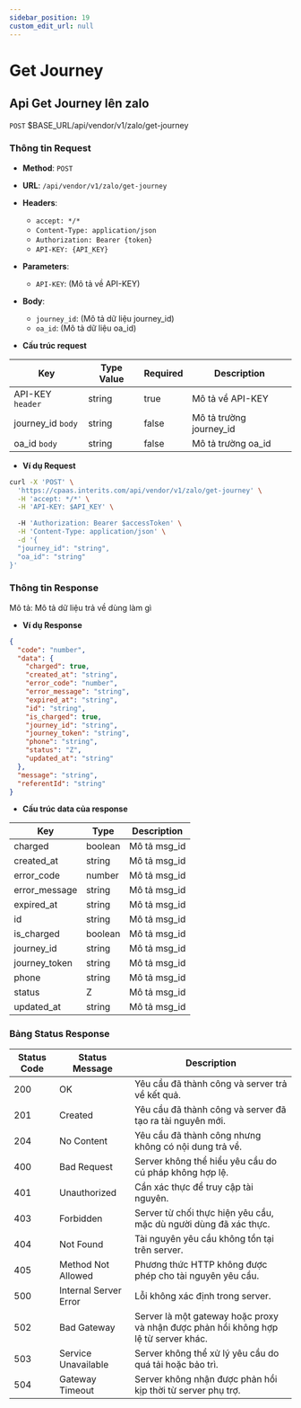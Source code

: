 ```yaml
---
sidebar_position: 19
custom_edit_url: null
---
```


# Get Journey

## Api Get Journey lên zalo

`POST` $BASE_URL/api/vendor/v1/zalo/get-journey

### Thông tin Request

- **Method**: `POST`
- **URL**: `/api/vendor/v1/zalo/get-journey`
- **Headers**: 
  - `accept: */*`
  - `Content-Type: application/json`
  - `Authorization: Bearer {token}`
  - `API-KEY: {API_KEY}`
- **Parameters**:
  - `API-KEY`: (Mô tả về API-KEY)
- **Body**:
  - `journey_id`: (Mô tả dữ liệu journey_id)
  - `oa_id`: (Mô tả dữ liệu oa_id)

- **Cấu trúc request**

| Key          | Type Value            |     Required    | Description   |
|------------- |-----------------------|-----------------|---------------               |
| API-KEY `header`       | string                | true            |    Mô tả về API-KEY         |
| journey_id `body`         | string                | false            |     Mô tả trường journey_id      |
| oa_id `body`         | string                | false            |     Mô tả trường oa_id      |

- **Ví dụ Request**

```bash
curl -X 'POST' \
  'https://cpaas.interits.com/api/vendor/v1/zalo/get-journey' \
  -H 'accept: */*' \
  -H 'API-KEY: $API_KEY' \

  -H 'Authorization: Bearer $accessToken' \
  -H 'Content-Type: application/json' \
  -d '{
  "journey_id": "string",
  "oa_id": "string"
}'
```

### Thông tin Response

Mô tả: Mô tả dữ liệu trả về dùng làm gì 

- **Ví dụ Response**

```json
{
  "code": "number",
  "data": {
    "charged": true,
    "created_at": "string",
    "error_code": "number",
    "error_message": "string",
    "expired_at": "string",
    "id": "string",
    "is_charged": true,
    "journey_id": "string",
    "journey_token": "string",
    "phone": "string",
    "status": "Z",
    "updated_at": "string"
  },
  "message": "string",
  "referentId": "string"
}
```

- **Cấu trúc data của response**

| Key        | Type            | Description       |
|------------- |-----------------|-------------------|
| charged         | boolean          |    Mô tả msg_id   |
| created_at         | string          |    Mô tả msg_id   |
| error_code         | number          |    Mô tả msg_id   |
| error_message         | string          |    Mô tả msg_id   |
| expired_at         | string          |    Mô tả msg_id   |
| id         | string          |    Mô tả msg_id   |
| is_charged         | boolean          |    Mô tả msg_id   |
| journey_id         | string          |    Mô tả msg_id   |
| journey_token         | string          |    Mô tả msg_id   |
| phone         | string          |    Mô tả msg_id   |
| status         | Z          |    Mô tả msg_id   |
| updated_at         | string          |    Mô tả msg_id   |

### Bảng Status Response

| Status Code | Status Message            | Description                                                                 |
|-------------|---------------------------|-----------------------------------------------------------------------------|
| 200         | OK                        | Yêu cầu đã thành công và server trả về kết quả.                           |
| 201         | Created                   | Yêu cầu đã thành công và server đã tạo ra tài nguyên mới.                  |
| 204         | No Content                | Yêu cầu đã thành công nhưng không có nội dung trả về.                      |
| 400         | Bad Request               | Server không thể hiểu yêu cầu do cú pháp không hợp lệ.                    |
| 401         | Unauthorized              | Cần xác thực để truy cập tài nguyên.                                       |
| 403         | Forbidden                 | Server từ chối thực hiện yêu cầu, mặc dù người dùng đã xác thực.           |
| 404         | Not Found                 | Tài nguyên yêu cầu không tồn tại trên server.                              |
| 405         | Method Not Allowed         | Phương thức HTTP không được phép cho tài nguyên yêu cầu.                   |
| 500         | Internal Server Error     | Lỗi không xác định trong server.                                            |
| 502         | Bad Gateway               | Server là một gateway hoặc proxy và nhận được phản hồi không hợp lệ từ server khác. |
| 503         | Service Unavailable       | Server không thể xử lý yêu cầu do quá tải hoặc bảo trì.                    |
| 504         | Gateway Timeout           | Server không nhận được phản hồi kịp thời từ server phụ trợ.                |



